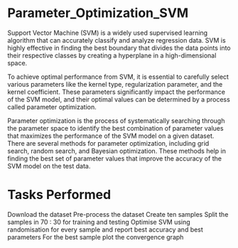 # Parameter_Optimization_SVM


Support Vector Machine (SVM) is a widely used supervised learning algorithm that can accurately classify and analyze regression data. SVM is highly effective in finding the best boundary that divides the data points into their respective classes by creating a hyperplane in a high-dimensional space.

To achieve optimal performance from SVM, it is essential to carefully select various parameters like the kernel type, regularization parameter, and the kernel coefficient. These parameters significantly impact the performance of the SVM model, and their optimal values can be determined by a process called parameter optimization.

Parameter optimization is the process of systematically searching through the parameter space to identify the best combination of parameter values that maximizes the performance of the SVM model on a given dataset. There are several methods for parameter optimization, including grid search, random search, and Bayesian optimization. These methods help in finding the best set of parameter values that improve the accuracy of the SVM model on the test data.

# Tasks Performed


Download the dataset
Pre-process the dataset
Create ten samples
Split the samples in 70 : 30 for training and testing
Optimise SVM using randomisation for every sample and report best accuracy and best parameters
For the best sample plot the convergence graph

